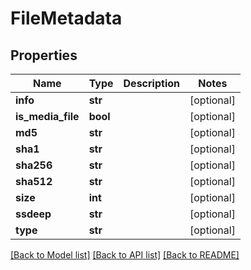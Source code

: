 # FileMetadata

## Properties
Name | Type | Description | Notes
------------ | ------------- | ------------- | -------------
**info** | **str** |  | [optional] 
**is_media_file** | **bool** |  | [optional] 
**md5** | **str** |  | [optional] 
**sha1** | **str** |  | [optional] 
**sha256** | **str** |  | [optional] 
**sha512** | **str** |  | [optional] 
**size** | **int** |  | [optional] 
**ssdeep** | **str** |  | [optional] 
**type** | **str** |  | [optional] 

[[Back to Model list]](README.md#documentation-for-models) [[Back to API list]](../README.md#documentation-for-api-endpoints) [[Back to README]](../README.md)


